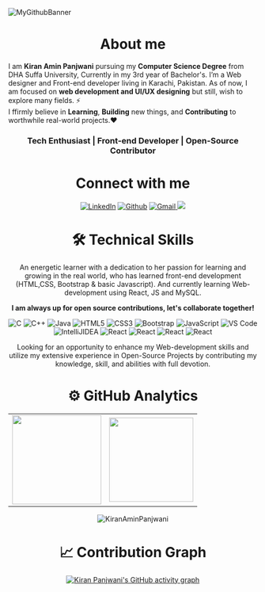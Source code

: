 <!-- 
![reame4](https://user-images.githubusercontent.com/90326051/164891150-8bc4a1d8-b9df-4a83-8857-3cf47e320658.png) 

<h1 align="center" >Hey, I'm <a href="https://www.linkedin.com/in/KiranAminPanjwani/" target="_blank"> Kiran Panjwani 👋</a>
  </br>
<img width="40%" align="right"   src="https://user-images.githubusercontent.com/90326051/163715255-a025d887-bdf0-4801-afd9-929c9d876190.png" > -->

![MyGithubBanner](https://user-images.githubusercontent.com/90326051/192113603-d802367b-14e0-462e-9d30-e138caef5898.png)

<!-- <h3>About me,</h3> -->
<h1 align="center"> About me</h1>

I am <b>Kiran Amin Panjwani</b> pursuing my <b>Computer Science Degree</b> from DHA Suffa University, Currently in my 3rd year of Bachelor's. I’m a Web designer and Front-end developer living in Karachi, Pakistan. As of now, I am focused on <b>web development and UI/UX designing</b> but still, wish to explore many fields. ⚡
<br>I ffirmly believe in <b>Learning</b>, <b>Building</b> new things, and <b>Contributing</b> to worthwhile real-world projects.❤
<h3 align="center">Tech Enthusiast | Front-end Developer | Open-Source Contributor </h3>
   <div align="center">

 <h1 align="center">Connect with me</h1>

<div align="center">
<a  href="https://www.linkedin.com/in/kiran-panjwani-20621k318/" target="_blank"><img alt="LinkedIn" src="https://img.shields.io/badge/linkedin%20-%230077B5.svg?&style=for-the-badge&logo=linkedin&logoColor=white" /></a>
<a href="https://github.com/KiranAminPanjwani" target="_blank"><img alt="Github" src="https://img.shields.io/badge/GitHub-100000?style=for-the-badge&logo=github&logoColor=white"/></a>
<a href="mailto:kiranpanjwani220@gmail.com"><img  alt="Gmail" src="https://img.shields.io/badge/Gmail-D14836?style=for-the-badge&logo=gmail&logoColor=white" />
<a href="https://twitter.com/KIRANPANJWANI7?t=3SlrdeoIF-cEzwKNeSS9vw&s=09" target="_blank"><img src="https://img.shields.io/badge/twitter-%2300acee.svg?&style=for-the-badge&logo=twitter&logoColor=white&alt=twitter" /></a>
</div>

 
 <div align="center">

<h1>🛠 Technical Skills</h1>
   
An energetic learner with a dedication to her passion for learning and growing in the real world, who has learned front-end development (HTML,CSS, Bootstrap & basic Javascript). And currently learning Web-development using React, JS and MySQL.

**I am always up for open source contributions, let's collaborate together!**

<p align="center"> 
<img alt="C" src="https://img.shields.io/badge/c-%2300599C.svg?&style=for-the-badge&logo=c&logoColor=white" />
<img alt="C++" src="https://img.shields.io/badge/c++-%2300599C.svg?&style=for-the-badge&logo=c%2B%2B&ogoColor=white" />
 <img alt="Java" src="https://img.shields.io/badge/java-%23ED8B00.svg?&style=for-the-badge&logo=java&logoColor=white" />
<img alt="HTML5" src="https://img.shields.io/badge/html5-%23E34F26.svg?&style=for-the-badge&logo=html5&logoColor=white" />
 <img alt="CSS3" src="https://img.shields.io/badge/css3-%231572B6.svg?&style=for-the-badge&logo=css3&logoColor=white" />
 <img alt="Bootstrap" src="https://img.shields.io/badge/bootstrap-%23563D7C.svg?style=for-the-badge&logo=bootstrap&logoColor=white" />
 <img alt="JavaScript" src="https://img.shields.io/badge/javascript-%23323330.svg?&style=for-the-badge&logo=javascript&logoColor=%23F7DF1E" />
    <img alt="VS Code" src="https://img.shields.io/badge/Visual_Studio_Code-0078D4?style=for-the-badge&logo=visual%20studio%20code&logoColor=white" />
    <img alt="IntelliJIDEA" src="https://img.shields.io/badge/IntelliJIDEA-000000.svg?style=for-the-badge&logo=intellij-idea&logoColor=white" />
    <img alt="React" src="https://img.shields.io/badge/react-%2320232a.svg?style=for-the-badge&logo=react&logoColor=%2361DAFB"/> 
    <img alt="React" src="https://img.shields.io/badge/Microsoft-0078D4?style=for-the-badge&logo=microsoft&logoColor=white"/> 
    <img alt="React" src="https://img.shields.io/badge/Microsoft_Learn-258ffa?style=for-the-badge&logo=microsoft&logoColor=white"/> 
    <img alt="React" src="https://img.shields.io/badge/azure-%230072C6.svg?style=for-the-badge&logo=microsoftazure&logoColor=white"/> 
</p>


Looking for an opportunity to enhance my Web-development skills and utilize my extensive experience in Open-Source Projects by contributing my knowledge, skill, and abilities with full devotion.

  
# ⚙️ GitHub Analytics
  
<table>
  <tr>
<td><img height="180px" src="https://github-readme-stats.vercel.app/api?username=KiranAminPanjwani&show_icons=true&theme=dark" />
    <td><img height="170px" src="https://github-readme-stats.vercel.app/api/top-langs/?username=KiranAminPanjwani&layout=compact&theme=dark" /></td>
  </tr>
</table>

<div align="center">
<p><img align="center" src="https://github-readme-streak-stats.herokuapp.com/?user=KiranAminPanjwani&layout=compact&theme=dark" alt="KiranAminPanjwani"/></p>
  </div>


# 📈 Contribution Graph  
 [![Kiran Panjwani's GitHub activity graph](https://activity-graph.herokuapp.com/graph?username=KiranAminPanjwani&&theme=xcode)](https://github.com/KiranAminPanjwani)

 </div>

<!---
KiranAminPanjwani/KiranAminPanjwani is a ✨ special ✨ repository because its `README.md` (this file) appears on your GitHub profile.
You can click the Preview link to take a look at your changes.
--->
